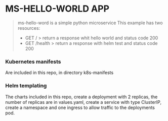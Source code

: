 # MS-HELLO-WORLD APP

> ms-hello-word is a simple python microservice
> This example has two resources:
> * GET / > return a response whit hello world and status code 200
> * GET /health > return a response with helm test and status code 200

### Kubernetes manifests

Are included in this repo, in directory k8s-manifests

### Helm templating

The charts included in this repo, create a deployment with 2 replicas, the number of replicas are in values.yaml, create a service with type ClusterIP, create a namespace and one ingress to allow traffic to the deployments pod.
